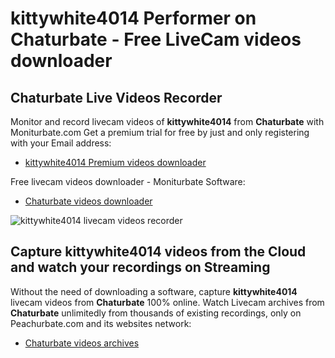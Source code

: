 # kittywhite4014 Performer on Chaturbate - Free LiveCam videos downloader

## Chaturbate Live Videos Recorder

Monitor and record livecam videos of **kittywhite4014** from **Chaturbate** with Moniturbate.com
Get a premium trial for free by just and only registering with your Email address:
* [kittywhite4014 Premium videos downloader](https://moniturbate.com/request-demo-licence-key.html)

Free livecam videos downloader - Moniturbate Software:
* [Chaturbate videos downloader](https://moniturbate.com/moniturbate-download-software.html)

![kittywhite4014 livecam videos recorder](https://peachurnet.com/templates/moniturbate-software.png)


## Capture kittywhite4014 videos from the Cloud and watch your recordings on Streaming

Without the need of downloading a software, capture **kittywhite4014** livecam videos from **Chaturbate** 100% online.
Watch Livecam archives from **Chaturbate** unlimitedly from thousands of existing recordings, only on Peachurbate.com and its websites network:
* [Chaturbate videos archives](https://peachurnet.com/)